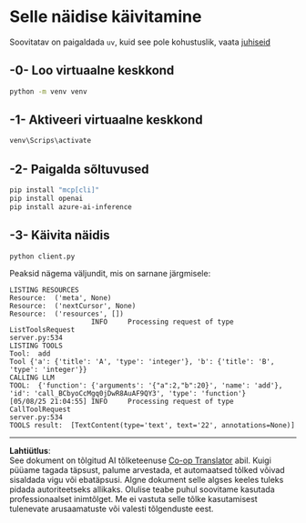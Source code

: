 <!--
CO_OP_TRANSLATOR_METADATA:
{
  "original_hash": "24531f2b6b0f7fa3839accf4dc10088a",
  "translation_date": "2025-10-11T11:35:49+00:00",
  "source_file": "03-GettingStarted/03-llm-client/solution/python/README.md",
  "language_code": "et"
}
-->
# Selle näidise käivitamine

Soovitatav on paigaldada `uv`, kuid see pole kohustuslik, vaata [juhiseid](https://docs.astral.sh/uv/#highlights)

## -0- Loo virtuaalne keskkond

```bash
python -m venv venv
```

## -1- Aktiveeri virtuaalne keskkond

```bash
venv\Scrips\activate
```

## -2- Paigalda sõltuvused

```bash
pip install "mcp[cli]"
pip install openai
pip install azure-ai-inference
```

## -3- Käivita näidis

```bash
python client.py
```

Peaksid nägema väljundit, mis on sarnane järgmisele:

```text
LISTING RESOURCES
Resource:  ('meta', None)
Resource:  ('nextCursor', None)
Resource:  ('resources', [])
                    INFO     Processing request of type ListToolsRequest                                                                               server.py:534
LISTING TOOLS
Tool:  add
Tool {'a': {'title': 'A', 'type': 'integer'}, 'b': {'title': 'B', 'type': 'integer'}}
CALLING LLM
TOOL:  {'function': {'arguments': '{"a":2,"b":20}', 'name': 'add'}, 'id': 'call_BCbyoCcMgq0jDwR8AuAF9QY3', 'type': 'function'}
[05/08/25 21:04:55] INFO     Processing request of type CallToolRequest                                                                                server.py:534
TOOLS result:  [TextContent(type='text', text='22', annotations=None)]
```

---

**Lahtiütlus**:  
See dokument on tõlgitud AI tõlketeenuse [Co-op Translator](https://github.com/Azure/co-op-translator) abil. Kuigi püüame tagada täpsust, palume arvestada, et automaatsed tõlked võivad sisaldada vigu või ebatäpsusi. Algne dokument selle algses keeles tuleks pidada autoriteetseks allikaks. Olulise teabe puhul soovitame kasutada professionaalset inimtõlget. Me ei vastuta selle tõlke kasutamisest tulenevate arusaamatuste või valesti tõlgenduste eest.